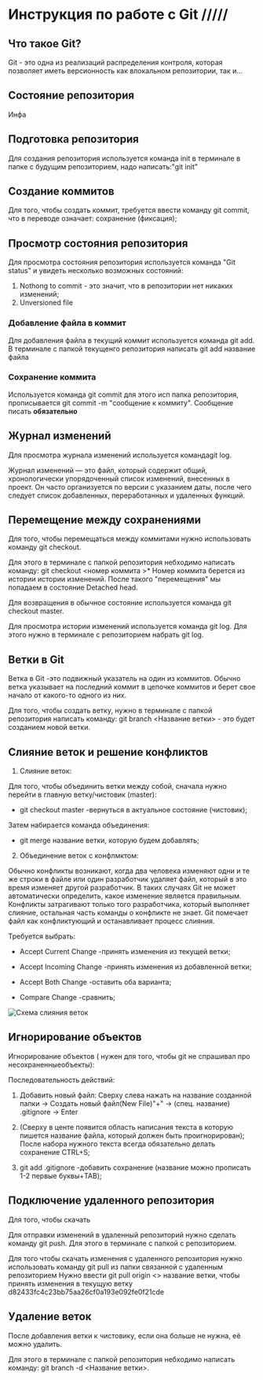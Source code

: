 # Инструкция по работе с Git /////

## Что такое Git?

Git - это одна из реализаций распределения контроля, которая позволяет иметь версионность как влокальном репозитории, так и...

##  Состояние репозитория

Инфа

## Подготовка репозитория

Для создания репозитория используется команда init в терминале в папке с будущим репозиторием, надо написать:"git init"

## Создание коммитов

Для того, чтобы создать коммит, требуется ввести команду git commit, что в переводе означает: сохранение (фиксация);

## Просмотр состояния репозитория

Для просмотра состояния репозитория используется команда "Git status" и увидеть несколько возможных состояний:
1. Nothong to commit - это значит, что в репозитории нет никаких изменений;
2. Unversioned file

### Добавление файла в коммит
Для добавления файла в текущий коммит используется команда git add. В терминале с папкой текущенго репозитория написать git add название файла

### Сохранение коммита

Используется команда git commit для этого исп папка репозитория, прописывается git commit -m "сообщение к коммиту". Сообщение писать **обязательно**

## Журнал изменений

Для просмотра журнала изменений используется командаgit log.

Журнал изменений — это файл, который содержит общий, хронологически упорядоченный список изменений, внесенных в проект. Он часто организуется по версии с указанием даты, после чего следует список добавленных, переработанных и удаленных функций.

## Перемещение между сохранениями

Для того, чтобы перемещаться между коммитами нужно использовать команду git checkout. 

Для этого в терминале с папкой репозитория небходимо написать команду: git checkout <номер коммита >* Номер коммита берется из истории истории изменений. После такого "перемещения" мы попадаем в состояние Detached head. 

Для возвращения в обычное состояние используется команда git checkout master.

Для просмотра истории изменений используется команда git log. Для этого нужно в терминале с репозиторием набрать git log.

##  Ветки в Git

Ветка в Git -это подвижный указатель на один из коммитов. Обычно ветка указывает на последний коммит в цепочке коммитов и берет свое начало от какого-то одного из них.

Для того, чтобы создать ветку, нужно в терминале с папкой репозитория написать команду: git branch <Название ветки>	- это будет созданием новой ветки.

## Слияние веток и решение конфликтов
1. Слияние веток:

Для того, чтобы объединить ветки между собой, сначала нужно перейти в главную ветку/чистовик (master):

* git checkout master	-вернуться в актуальное состояние (чистовик);

Затем набирается команда объединения:

* git merge название ветки, которую будем добавлять;

2. Объединение веток с конфлмктом:

Обычно конфликты возникают, когда два человека изменяют одни и те же строки в файле или один разработчик удаляет файл, который в это время изменяет другой разработчик. 
В таких случаях Git не может автоматически определить, какое изменение является правильным. 
Конфликты затрагивают только того разработчика, который выполняет слияние, остальная часть команды о конфликте не знает. 
Git помечает файл как конфликтующий и останавливает процесс слияния.

Требуется выбрать:
+ Accept Current Change	-принять изменения из текущей ветки;

+ Accept Incoming Change	-принять изменения из добавленной ветки;

+ Accept Both Change	-оставить оба варианта;

+ Compare Change		-сравнить;

![Схема слияния веток](Слияние_веток.png)

## Игнорирование объектов

Игнорирование объектов ( нужен для того, чтобы git не спрашивал про несохраненныеобъекты):

Последовательность действий:

1. Добавить новый файл:
Сверху слева нажать на название созданной папки -> Создать новый файл(New File)"+" -> (спец. название) .gitignore -> Enter 

2. (Сверху в центе появится область написания текста в которую пишется название файла, который должен быть проигнорирован);
После набора нужного текста всегда обязательно делать сохранение CTRL+S;

3. git add	.gitignore	-добавить сохранение (название можно прописать 1-2 первые буквы+TAB);

## Подключение удаленного репозитория

Для того, чтобы скачать

Для отправки изменений в удаленный репозиторий нужно сделать команду git push. Для этого в терминале с папкой с репозиторием.

Для того чтобы скачать изменения с удаленного репозитория нужно использовать команду git pull из папки связанной с удаленным репозиторием Нужно ввести git pull origin  <> название ветки, чтобы принять изменения в текущую ветку
d82433fc4c23bb75aa26cf0a193e092fe0f21cde

## Удаление веток

После добавления ветки к чистовику, если она больше не нужна, её можно удалить.

Для этого в терминале с папкой репозитория небходимо написать команду: git branch -d <Название ветки>.
